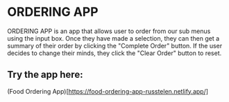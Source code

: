 # ORDERING APP
 
 ORDERING APP is an app that allows user to order from our sub menus using the input box.
 Once they have made a selection, they can then get a summary of their order by clicking the "Complete Order" button. If the user decides to change their minds, they click the "Clear Order" button to reset.

## Try the app here:
(Food Ordering App)[https://food-ordering-app-russtelen.netlify.app/]
